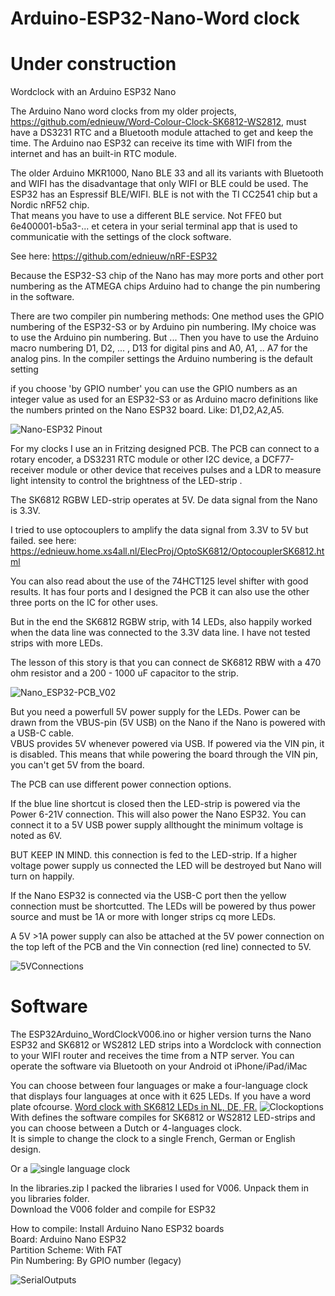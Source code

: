 # Arduino-ESP32-Nano-Word clock
# Under construction

Wordclock with an Arduino ESP32 Nano

The Arduino Nano word clocks from my older projects, https://github.com/ednieuw/Word-Colour-Clock-SK6812-WS2812, must have a DS3231 RTC and a Bluetooth module attached to get and keep the time.
The Arduino nao ESP32 can receive its time with WIFI from the internet and has an built-in RTC module.

The older Arduino MKR1000, Nano BLE 33 and all its variants with Bluetooth and WIFI has the disadvantage that only WIFI or BLE could be used. The ESP32 has an Espressif BLE/WIFI. BLE is not with the TI CC2541 chip but a Nordic nRF52 chip. <br>
That means you have to use a different BLE service. Not FFE0 but 6e400001-b5a3-... et cetera in your serial terminal app that is used to communicatie with the settings of the clock software.

See here: https://github.com/ednieuw/nRF-ESP32

Because the ESP32-S3 chip of the Nano has may more ports and other port numbering as the ATMEGA chips Arduino had to change the pin numbering in the software. 

There are two compiler pin numbering methods: One method uses the GPIO numbering of the ESP32-S3 or by Arduino pin numbering.
IMy choice was to use the Arduino pin numbering. But ... Then you have to use the Arduino macro numbering D1, D2, ... , D13  for digital pins and A0, A1, .. A7 for the analog pins. In the compiler settings the Arduino numbering is the default setting

if you choose 'by GPIO number' you can use the GPIO numbers as an integer value as used for an ESP32-S3 or as Arduino macro definitions like the numbers printed on the Nano ESP32 board. Like: D1,D2,A2,A5. 

![Nano-ESP32 Pinout](https://github.com/ednieuw/Arduino-ESP32-Nano-Wordclock/assets/12166816/8d2201ea-e34a-4734-9fc0-5480a702290c)

For my clocks I use an in Fritzing designed PCB. 
The PCB can connect to a rotary encoder, a DS3231 RTC module or other I2C device, a DCF77-receiver module or other device that receives pulses and a LDR to measure light intensity to control the brightness of the LED-strip .

The SK6812 RGBW LED-strip operates at 5V. De data signal from the Nano is 3.3V. 

I tried to use optocouplers to amplify the data signal from 3.3V to 5V but failed. see here:
https://ednieuw.home.xs4all.nl/ElecProj/OptoSK6812/OptocouplerSK6812.html

You can also read about the use of the 74HCT125 level shifter with good results. It has four ports and I designed the PCB it can also use the other three ports on the IC for other uses. 

But in the end the SK6812 RGBW strip, with 14 LEDs, also happily worked when the data line was connected to the 3.3V data line. I have not tested strips with more LEDs. 

The lesson of this story is that you can connect de SK6812 RBW with a 470 ohm resistor and a 200 - 1000 uF capacitor to the strip. 

![Nano_ESP32-PCB_V02](https://github.com/ednieuw/Arduino-ESP32-Nano-Wordclock/assets/12166816/9b5c5c5a-e908-4ae9-8d86-66cb5d0ebd43)

But you need a powerfull 5V power supply for the LEDs. Power can be drawn from the VBUS-pin (5V USB) on the Nano if the Nano is powered with a USB-C cable.  
VBUS provides 5V whenever powered via USB. If powered via the VIN pin, it is disabled. This means that while powering the board through the VIN pin, you can't get 5V from the board.

The PCB can use different power connection options.

If the blue line shortcut is closed then the LED-strip is powered via the Power 6-21V connection. This will also power the Nano ESP32. You can connect it to a 5V USB power supply allthought the minimum voltage is noted as 6V. 

BUT KEEP IN MIND. this connection is fed to the LED-strip. If a higher voltage power supply us connected the LED will be destroyed but Nano will turn on happily.

If the Nano ESP32 is connected via the USB-C port then the yellow connection must be shortcutted. The LEDs will be powered by thus power source and must be 1A or more with longer strips cq more LEDs.

A 5V >1A power supply can also be attached at the 5V power connection on the top left of the PCB and the Vin connection (red line) connected to 5V. 

![5VConnections](https://github.com/ednieuw/Arduino-ESP32-Nano-Wordclock/assets/12166816/39ea30fc-2850-4c1c-9fdb-4b4bec752f9a)

# Software

The ESP32Arduino_WordClockV006.ino or higher version turns the Nano ESP32 and SK6812 or WS2812 LED strips into a Wordclock with connection to your WIFI router and receives the time from a NTP server. You can operate the software via Bluetooth on your Android ot iPhone/iPad/iMac

You can choose between four languages or make a four-language clock that displays four languages at once with it 625 LEDs. If you have a word plate ofcourse. [Word clock with SK6812 LEDs in NL, DE, FR.](https://github.com/ednieuw/FourLanguageClock)
![Clockoptions](https://github.com/ednieuw/Arduino-ESP32-Nano-Wordclock/assets/12166816/f094e08d-e4f9-4a94-b4c3-6fea4be256ee)
With defines the software compiles for SK6812 or WS2812 LED-strips and you can choose between a Dutch or 4-languages clock.<br>
It is simple to change the clock to a single French, German or English design.

Or a ![single language clock](https://github.com/ednieuw/Woordklok-witte-LEDs)

In the libraries.zip I packed the libraries I used for V006. Unpack them in you libraries folder.<br>
Download the V006 folder and compile for ESP32<br>

How to compile: Install Arduino Nano ESP32 boards<br>
Board: Arduino Nano ESP32<br>
Partition Scheme: With FAT<br>
Pin Numbering: By GPIO number (legacy)<br>

![SerialOutputs](https://github.com/ednieuw/Arduino-ESP32-Nano-Wordclock/assets/12166816/6b1e48c3-783a-4b4e-bc32-eaa1fe344297)





